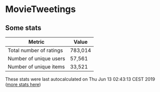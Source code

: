 # MovieTweetings
## Some stats

Metric | Value
--- | ---
Total number of ratings                 | 783,014
Number of unique users                  | 57,561
Number of unique items                  | 33,521
These stats were last autocalculated on Thu Jun 13 02:43:13 CEST 2019  ([more stats here](./stats.md))

